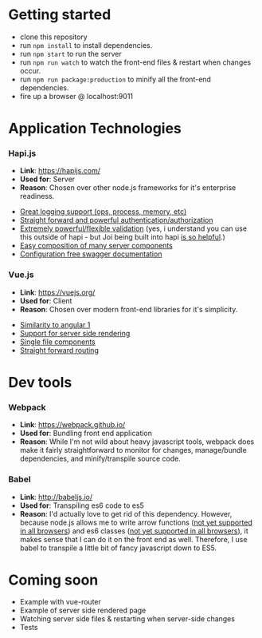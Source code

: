 # Getting started
- clone this repository
- run ```npm install``` to install dependencies.
- run ```npm start``` to run the server
- run ```npm run watch``` to watch the front-end files & restart when changes occur.
- run ```npm run package:production``` to minify all the front-end dependencies.
- fire up a browser @ localhost:9011 

# Application Technologies 

### Hapi.js
* **Link**: https://hapijs.com/
* **Used for**: Server
* **Reason**: Chosen over other node.js frameworks for it's enterprise readiness.
 - [Great logging support (ops, process, memory, etc)](https://github.com/hapijs/good)
 - [Straight forward and powerful authentication/authorization](https://hapijs.com/tutorials/auth)
 - [Extremely powerful/flexible validation](https://github.com/hapijs/joi) (yes, i understand you can use this outside of hapi - but Joi being built into hapi [is so helpful](https://hapijs.com/tutorials/validation).)
 - [Easy composition of many server components](https://github.com/hapijs/glue)
 - [Configuration free swagger documentation](https://github.com/hapijs/lout)

### Vue.js
* **Link**: https://vuejs.org/
* **Used for**: Client
* **Reason**: Chosen over modern front-end libraries for it's simplicity.
 - [Similarity to angular 1](https://vuejs.org/v2/guide/comparison.html#Angular-1)
 - [Support for server side rendering](https://vuejs.org/v2/guide/ssr.html)
 - [Single file components](https://vuejs.org/v2/guide/single-file-components.html)
 - [Straight forward routing](https://router.vuejs.org/en/)


# Dev tools
### Webpack
* **Link**: https://webpack.github.io/
* **Used for**: Bundling front end application
* **Reason**: While I'm not wild about heavy javascript tools, webpack does make it fairly straightforward to monitor for changes, manage/bundle dependencies, and minify/transpile source code.
 
### Babel
* **Link**: http://babeljs.io/
* **Used for**: Transpiling es6 code to es5
* **Reason**: I'd actually love to get rid of this dependency. 
However, because node.js allows me to write arrow functions ([not yet supported in all browsers](http://caniuse.com/#feat=arrow-functions)) and es6 classes ([not yet supported in all browsers](http://caniuse.com/#feat=es6-class)), it makes sense that I can do it on the front end as well. Therefore, I use babel to transpile a little bit of fancy javascript down to ES5.


# Coming soon
* Example with vue-router
* Example of server side rendered page
* Watching server side files & restarting when server-side changes
* Tests